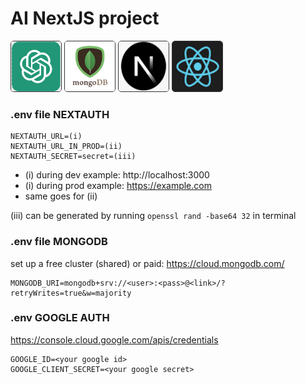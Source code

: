 # AI NextJS project
<p float="left">
  <img src="/public/assets/images/chatLogo.png" width="80" height="80" style="border-radius: 5px; border: 1px solid #333;">
  <img src="/public/assets/images/mongo2.png" width="80" height="80" style="border-radius: 5px; border: 1px solid #333;">
  <img src="/public/assets/images/next2.png" width="80" height="80" style="border-radius: 5px; border: 1px solid #333;">
  <img src="/public/assets/images/react2.png" width="80" height="80" style="border-radius: 5px; border: 1px solid #333;">
</p>

### .env file NEXTAUTH

```
NEXTAUTH_URL=(i)
NEXTAUTH_URL_IN_PROD=(ii)
NEXTAUTH_SECRET=secret=(iii)
```

-  (i) during dev example: http://localhost:3000
-  (i) during prod example: https://example.com
-  same goes for (ii)

(iii) can be generated by running `openssl rand -base64 32` in terminal

### .env file MONGODB

set up a free cluster (shared) or paid: https://cloud.mongodb.com/

```
MONGODB_URI=mongodb+srv://<user>:<pass>@<link>/?retryWrites=true&w=majority
```

### .env GOOGLE AUTH

https://console.cloud.google.com/apis/credentials

```
GOOGLE_ID=<your google id>
GOOGLE_CLIENT_SECRET=<your google secret>
```

